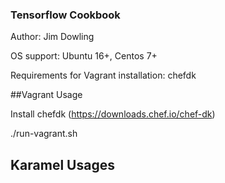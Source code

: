 ### Tensorflow Cookbook
Author: Jim Dowling

OS support: Ubuntu 16+, Centos 7+


Requirements for Vagrant installation: chefdk


##Vagrant Usage

Install chefdk (https://downloads.chef.io/chef-dk)

./run-vagrant.sh


## Karamel Usages



